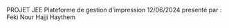 PROJET JEE 
Plateforme de gestion d'impression
12/06/2024
presenté par : Feki Nour 
               Hajji Haythem
          
